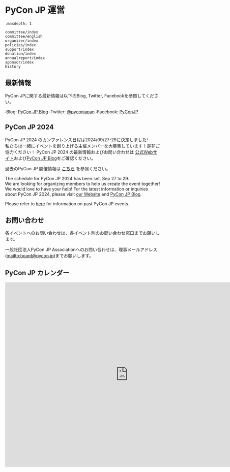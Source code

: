 # PyCon JP 運営

```{toctree}
:maxdepth: 1

committee/index
committee/english
organizer/index
policies/index
support/index
donation/index
annualreport/index
sponsor/index
history
```

## 最新情報

PyCon JPに関する最新情報は以下のBlog, Twitter, Facebookを参照してください。

:Blog: [PyCon JP Blog](http://pyconjp.blogspot.jp/)
:Twitter: [@pyconjapan](https://twitter.com/pyconjapan)
:Facebook: [PyConJP](http://www.facebook.com/PyConJP)

## PyCon JP 2024

PyCon JP 2024 のカンファレンス日程は2024/09/27-29に決定しました!  
私たちは一緒にイベントを創り上げる主催メンバーを大募集しています！是非ご協力ください！
PyCon JP 2024 の最新情報およびお問い合わせは [公式Webサイト](https://2024.pycon.jp/)および[PyCon JP Blog](https://pyconjp.blogspot.com/search/label/pyconjp2024)をご確認ください。

過去のPyCon JP 開催情報は [こちら](https://www.pycon.jp/organizer/index.html) を参照ください。

The schedule for PyCon JP 2024 has been set. Sep 27 to 29.  
We are looking for organizing members to help us create the event together! We would love to have your help!
For the latest information or inquiries about PyCon JP 2024, please visit [our Website](https://2024.pycon.jp/) and [PyCon JP Blog](https://pyconjp.blogspot.com/search/label/pyconjp2024).

Please refer to [here](https://www.pycon.jp/organizer/index.html) for information on past PyCon JP events.

## お問い合わせ

各イベントへのお問い合わせは、各イベント別のお問い合わせ窓口までお願いします。

一般社団法人PyCon JP Associationへのお問い合わせは、理事メールアドレス(<mailto:board@pycon.jp>)までお願いします。

## PyCon JP カレンダー

<iframe src="https://www.google.com/calendar/embed?src=bsn2855fnbngs1itml66l28ml8%40group.calendar.google.com&ctz=Asia/Tokyo" style="border: 0" width="800" height="600" frameborder="0" scrolling="no"></iframe>
